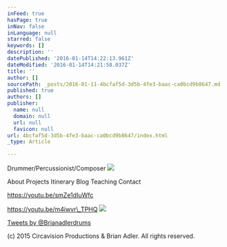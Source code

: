 ```yaml
---
inFeed: true
hasPage: true
inNav: false
inLanguage: null
starred: false
keywords: []
description: ''
datePublished: '2016-01-14T14:22:13.961Z'
dateModified: '2016-01-14T14:21:58.037Z'
title: ''
author: []
sourcePath: _posts/2016-01-11-4bcfaf5d-3d5b-4fe3-baac-ca0bcd9b8647.md
published: true
authors: []
publisher:
  name: null
  domain: null
  url: null
  favicon: null
url: 4bcfaf5d-3d5b-4fe3-baac-ca0bcd9b8647/index.html
_type: Article

---
```

Drummer/Percussionist/Composer
![](https://the-grid-user-content.s3-us-west-2.amazonaws.com/2c64d6f2-d34e-4061-a8a6-89729128fd45.jpg)

About Projects Itinerary Blog Teaching Contact 

https://youtu.be/smZe1dIuWfc

https://youtu.be/m4iwvr\_TPHQ
![](https://the-grid-user-content.s3-us-west-2.amazonaws.com/4b302483-87e0-486b-ba2b-368b145cde37.jpg)

[Tweets by @Brianadlerdrums][0]

(c) 2015 Circavision Productions & Brian Adler. All rights reserved.

[0]: https://twitter.com/Brianadlerdrums